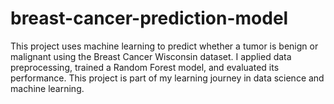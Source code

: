 # breast-cancer-prediction-model
This project uses machine learning to predict whether a tumor is benign or malignant using the Breast Cancer Wisconsin dataset. I applied data preprocessing, trained a Random Forest model, and evaluated its performance. This project is part of my learning journey in data science and machine learning.
